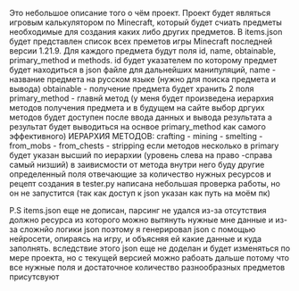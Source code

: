 Это небольшое описание того о чём проект. Проект будет являться игровым калькулятором по Minecraft, который будет счиать предметы необходимые для создания 
каких либо других предметов. В items.json будет представлен список всех преметов игры Minecraft последней версии 1.21.9.
Для каждого предмета будут поля id, name, obtainable, primary_method и methods. id будет указателем по которому предмет будет находиться в json файле для 
дальнейших манипуляций, name - название предмета на русском языке (нужно для поиска предмета и вывода) obtainable - получение предмета будет хранить 2 поля
primary_method - главнй метод (у меня будет произведена иерархия методов получения предмета и в будущем на сайте выбор дргуих методов будет доступен после 
ввода данных и вывода результата а результат будет выводиться на оснвое primary_method как самого эффективного)
ИЕРАРХИЯ МЕТОДОВ: crafting - mining - smelting - from_mobs - from_chests - stripping 
если методов несколько в primary будет указан высший по иерархии (уровень слева на право -справа самый низший)
в заивисмости от метода внутри него буду другие определенный поля отвечающие за количество нужных ресурсов и рецепт создания
в tester.py написана небольшая проверка работы, но он не запустится (так как доступ к json указан как путь на моём пк)


P.S items.json еще не дописан, парсинг не удался из-за отсутствия должно ресурса из которого можно вытянуть нужные мне данные и из-за сложнйо логики json
поэтому я генерировал json с помощью нейросети, опираясь на игру, и объясняя ей какие данные и куда заполнять. вследствие этого json еще не доделан и будет изменяться по мере проекта, но с текущей версией можно рабоать дальше потому что все нужные поля и достаточное количество разнообразных предметов присутсвуют